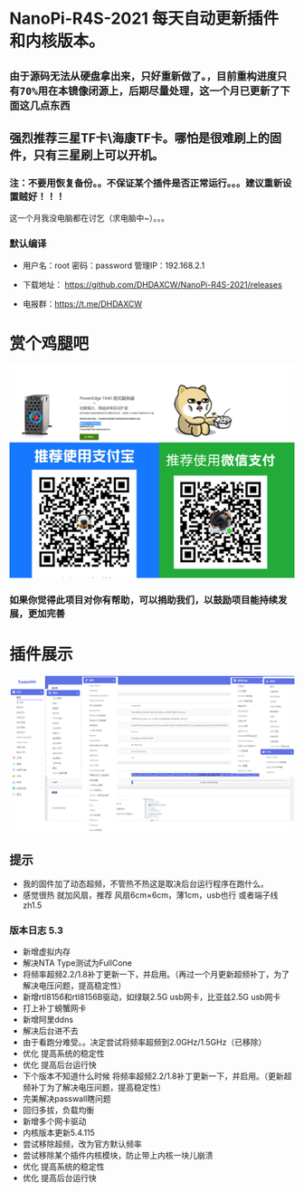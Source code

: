 # NanoPi-R4S-2021 每天自动更新插件和内核版本。
## ``` 由于源码无法从硬盘拿出来，只好重新做了。，目前重构进度只有70%用在本镜像闭源上，后期尽量处理，这一个月已更新了下面这几点东西 ```
## 强烈推荐三星TF卡\海康TF卡。哪怕是很难刷上的固件，只有三星刷上可以开机。
### 注：不要用恢复备份。。不保证某个插件是否正常运行。。。建议重新设置贼好！！！
这一个月我没电脑都在讨乞（求电脑中~）。。。
### 默认编译

- 用户名：root 密码：password 管理IP：192.168.2.1

- 下载地址： https://github.com/DHDAXCW/NanoPi-R4S-2021/releases
- 电报群：https://t.me/DHDAXCW
# 赏个鸡腿吧
 ![Alt text](data/2.jpg?raw=true "Title")
### 如果你觉得此项目对你有帮助，可以捐助我们，以鼓励项目能持续发展，更加完善
# 插件展示
 ![Alt text](data/20.jpg?raw=true "Title")
## 提示
 - 我的固件加了动态超频，不管热不热这是取决后台运行程序在跑什么。
 - 感觉很热  就加风扇，推荐 风扇6cm×6cm，薄1cm，usb也行 或者端子线zh1.5


### 版本日志 5.3
- 新增虚拟内存
- 解决NTA Type测试为FullCone
- 将频率超频2.2/1.8补丁更新一下，并启用。（再过一个月更新超频补丁，为了解决电压问题，提高稳定性）
- 新增rtl8156和rtl8156B驱动，如绿联2.5G usb网卡，比亚兹2.5G usb网卡
- 打上补丁螃蟹网卡
- 新增阿里ddns
- 解决后台进不去
- 由于看跑分难受。。决定尝试将频率超频到2.0GHz/1.5GHz（已移除）
- 优化 提高系统的稳定性
- 优化 提高后台运行快
- 下个版本不知道什么时候 将频率超频2.2/1.8补丁更新一下，并启用。（更新超频补丁为了解决电压问题，提高稳定性） 
- 完美解决passwall瞎问题
- 回归多拔，负载均衡
- 新增多个网卡驱动
- 内核版本更新5.4.115
- 尝试移除超频，改为官方默认频率
- 尝试移除某个插件内核模块，防止带上内核一块儿崩溃
- 优化 提高系统的稳定性
- 优化 提高后台运行快
